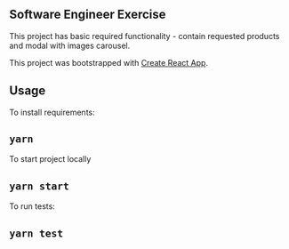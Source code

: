 ## Software Engineer Exercise

This project has basic required functionality - contain requested products and modal with images carousel. 

This project was bootstrapped with [Create React App](https://github.com/facebook/create-react-app).

## Usage

To install requirements:

## `yarn`

To start project locally

## `yarn start`

To run tests:

## `yarn test`
